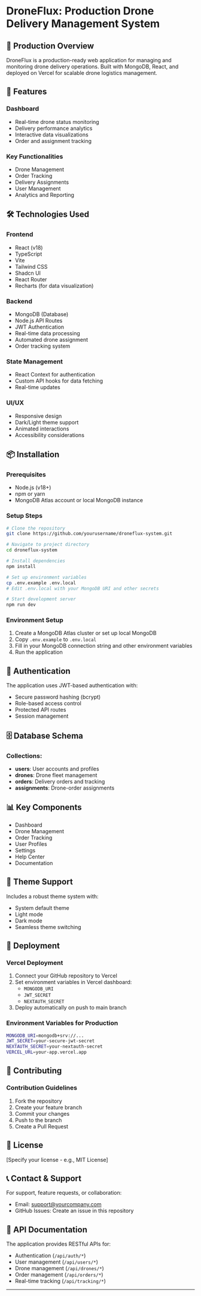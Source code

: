 # DroneFlux: Production Drone Delivery Management System

## 🚁 Production Overview

DroneFlux is a production-ready web application for managing and monitoring drone delivery operations. Built with MongoDB, React, and deployed on Vercel for scalable drone logistics management.

## 🌟 Features

### Dashboard
- Real-time drone status monitoring
- Delivery performance analytics
- Interactive data visualizations
- Order and assignment tracking

### Key Functionalities
- Drone Management
- Order Tracking
- Delivery Assignments
- User Management
- Analytics and Reporting

## 🛠 Technologies Used

### Frontend
- React (v18)
- TypeScript
- Vite
- Tailwind CSS
- Shadcn UI
- React Router
- Recharts (for data visualization)

### Backend
- MongoDB (Database)
- Node.js API Routes
- JWT Authentication
- Real-time data processing
- Automated drone assignment
- Order tracking system

### State Management
- React Context for authentication
- Custom API hooks for data fetching
- Real-time updates

### UI/UX
- Responsive design
- Dark/Light theme support
- Animated interactions
- Accessibility considerations

## 📦 Installation

### Prerequisites
- Node.js (v18+)
- npm or yarn
- MongoDB Atlas account or local MongoDB instance

### Setup Steps
```bash
# Clone the repository
git clone https://github.com/yourusername/droneflux-system.git

# Navigate to project directory
cd droneflux-system

# Install dependencies
npm install

# Set up environment variables
cp .env.example .env.local
# Edit .env.local with your MongoDB URI and other secrets

# Start development server
npm run dev
```

### Environment Setup
1. Create a MongoDB Atlas cluster or set up local MongoDB
2. Copy `.env.example` to `.env.local`
3. Fill in your MongoDB connection string and other environment variables
4. Run the application

## 🔐 Authentication

The application uses JWT-based authentication with:
- Secure password hashing (bcrypt)
- Role-based access control
- Protected API routes
- Session management

## 🗄️ Database Schema

### Collections:
- **users**: User accounts and profiles
- **drones**: Drone fleet management
- **orders**: Delivery orders and tracking
- **assignments**: Drone-order assignments

## 📊 Key Components

- Dashboard
- Drone Management
- Order Tracking
- User Profiles
- Settings
- Help Center
- Documentation

## 🌈 Theme Support

Includes a robust theme system with:
- System default theme
- Light mode
- Dark mode
- Seamless theme switching

## 🚀 Deployment

### Vercel Deployment
1. Connect your GitHub repository to Vercel
2. Set environment variables in Vercel dashboard:
   - `MONGODB_URI`
   - `JWT_SECRET`
   - `NEXTAUTH_SECRET`
3. Deploy automatically on push to main branch

### Environment Variables for Production
```bash
MONGODB_URI=mongodb+srv://...
JWT_SECRET=your-secure-jwt-secret
NEXTAUTH_SECRET=your-nextauth-secret
VERCEL_URL=your-app.vercel.app
```

## 🤝 Contributing

### Contribution Guidelines
1. Fork the repository
2. Create your feature branch
3. Commit your changes
4. Push to the branch
5. Create a Pull Request

## 📝 License

[Specify your license - e.g., MIT License]

## 📞 Contact & Support

For support, feature requests, or collaboration:
- Email: support@yourcompany.com
- GitHub Issues: Create an issue in this repository

## 🔧 API Documentation

The application provides RESTful APIs for:
- Authentication (`/api/auth/*`)
- User management (`/api/users/*`)
- Drone management (`/api/drones/*`)
- Order management (`/api/orders/*`)
- Real-time tracking (`/api/tracking/*`)

---